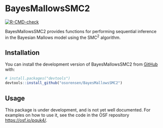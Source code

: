 
<!-- README.md is generated from README.Rmd. Please edit that file -->

# BayesMallowsSMC2

<!-- badges: start -->

[![R-CMD-check](https://github.com/osorensen/BayesMallowsSMC2/actions/workflows/R-CMD-check.yaml/badge.svg)](https://github.com/osorensen/BayesMallowsSMC2/actions/workflows/R-CMD-check.yaml)
<!-- badges: end -->

BayesMallowsSMC2 provides functions for performing sequential inference
in the Bayesian Mallows model using the SMC$^{2}$ algorithm.

## Installation

You can install the development version of BayesMallowsSMC2 from
[GitHub](https://github.com/) with:

``` r
# install.packages("devtools")
devtools::install_github("osorensen/BayesMallowsSMC2")
```

## Usage

This package is under development, and is not yet well documented. For
examples on how to use it, see the code in the OSF repository
<https://osf.io/pquk4/>.
